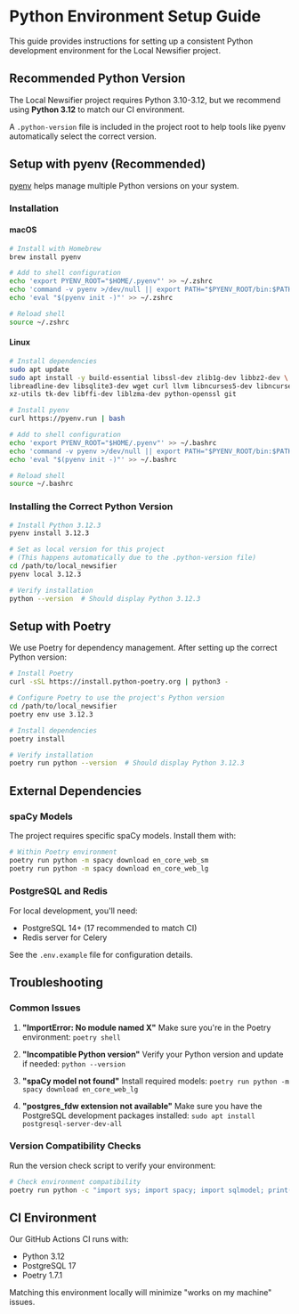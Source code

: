 # Python Environment Setup Guide

This guide provides instructions for setting up a consistent Python development environment for the Local Newsifier project.

## Recommended Python Version

The Local Newsifier project requires Python 3.10-3.12, but we recommend using **Python 3.12** to match our CI environment.

A `.python-version` file is included in the project root to help tools like pyenv automatically select the correct version.

## Setup with pyenv (Recommended)

[pyenv](https://github.com/pyenv/pyenv) helps manage multiple Python versions on your system.

### Installation

#### macOS
```bash
# Install with Homebrew
brew install pyenv

# Add to shell configuration
echo 'export PYENV_ROOT="$HOME/.pyenv"' >> ~/.zshrc
echo 'command -v pyenv >/dev/null || export PATH="$PYENV_ROOT/bin:$PATH"' >> ~/.zshrc
echo 'eval "$(pyenv init -)"' >> ~/.zshrc

# Reload shell
source ~/.zshrc
```

#### Linux
```bash
# Install dependencies
sudo apt update
sudo apt install -y build-essential libssl-dev zlib1g-dev libbz2-dev \
libreadline-dev libsqlite3-dev wget curl llvm libncurses5-dev libncursesw5-dev \
xz-utils tk-dev libffi-dev liblzma-dev python-openssl git

# Install pyenv
curl https://pyenv.run | bash

# Add to shell configuration
echo 'export PYENV_ROOT="$HOME/.pyenv"' >> ~/.bashrc
echo 'command -v pyenv >/dev/null || export PATH="$PYENV_ROOT/bin:$PATH"' >> ~/.bashrc
echo 'eval "$(pyenv init -)"' >> ~/.bashrc

# Reload shell
source ~/.bashrc
```

### Installing the Correct Python Version

```bash
# Install Python 3.12.3
pyenv install 3.12.3

# Set as local version for this project
# (This happens automatically due to the .python-version file)
cd /path/to/local_newsifier
pyenv local 3.12.3

# Verify installation
python --version  # Should display Python 3.12.3
```

## Setup with Poetry

We use Poetry for dependency management. After setting up the correct Python version:

```bash
# Install Poetry
curl -sSL https://install.python-poetry.org | python3 -

# Configure Poetry to use the project's Python version
cd /path/to/local_newsifier
poetry env use 3.12.3

# Install dependencies
poetry install

# Verify installation
poetry run python --version  # Should display Python 3.12.3
```

## External Dependencies

### spaCy Models

The project requires specific spaCy models. Install them with:

```bash
# Within Poetry environment
poetry run python -m spacy download en_core_web_sm
poetry run python -m spacy download en_core_web_lg
```

### PostgreSQL and Redis

For local development, you'll need:
- PostgreSQL 14+ (17 recommended to match CI)
- Redis server for Celery

See the `.env.example` file for configuration details.

## Troubleshooting

### Common Issues

1. **"ImportError: No module named X"**
   Make sure you're in the Poetry environment: `poetry shell`

2. **"Incompatible Python version"**
   Verify your Python version and update if needed: `python --version`

3. **"spaCy model not found"**
   Install required models: `poetry run python -m spacy download en_core_web_lg`

4. **"postgres_fdw extension not available"**
   Make sure you have the PostgreSQL development packages installed: `sudo apt install postgresql-server-dev-all`

### Version Compatibility Checks

Run the version check script to verify your environment:

```bash
# Check environment compatibility
poetry run python -c "import sys; import spacy; import sqlmodel; print(f'Python: {sys.version}\\nspaCy: {spacy.__version__}\\nSQLModel: {sqlmodel.__version__}')"
```

## CI Environment

Our GitHub Actions CI runs with:
- Python 3.12
- PostgreSQL 17
- Poetry 1.7.1

Matching this environment locally will minimize "works on my machine" issues.
